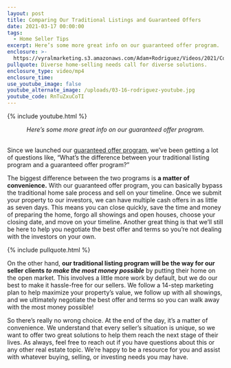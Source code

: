 ```yaml
---
layout: post
title: Comparing Our Traditional Listings and Guaranteed Offers
date: 2021-03-17 00:00:00
tags:
  - Home Seller Tips
excerpt: Here’s some more great info on our guaranteed offer program.
enclosure: >-
  https://vyralmarketing.s3.amazonaws.com/Adam+Rodriguez/Videos/2021/Comparing+Our+Traditional+Listings+and+Guaranteed+Offers.mp4
pullquote: Diverse home-selling needs call for diverse solutions.
enclosure_type: video/mp4
enclosure_time:
use_youtube_image: false
youtube_alternate_image: /uploads/03-16-rodriguez-youtube.jpg
youtube_code: RnTuZxuCoTI
---
```

{% include youtube.html %}

<center><em>Here&rsquo;s some more great info on our guaranteed offer program.</em></center>

<br>Since we launched our <u><a target="_blank" rel="noopener" href="https://centralfloridarealestateblog.com/guaranteed-offer/">guaranteed offer program</a></u>, we’ve been getting a lot of questions like, “What’s the difference between your traditional listing program and a guaranteed offer program?”

The biggest difference between the two programs is **a matter of convenience.** With our guaranteed offer program, you can basically bypass the traditional home sale process and sell on your timeline. Once we submit your property to our investors, we can have multiple cash offers in as little as seven days. This means you can close quickly, save the time and money of preparing the home, forgo all showings and open houses, choose your closing date, and move on your timeline. Another great thing is that we’ll still be here to help you negotiate the best offer and terms so you’re not dealing with the investors on your own.

{% include pullquote.html %}

On the other hand, **our traditional listing program will be the way for our seller clients *to make the most money possible*** by putting their home on the open market. This involves a little more work by default, but we do our best to make it hassle-free for our sellers. We follow a 14-step marketing plan to help maximize your property’s value, we follow up with all showings, and we ultimately negotiate the best offer and terms so you can walk away with the most money possible\!

So there’s really no wrong choice. At the end of the day, it’s a matter of convenience. We understand that every seller’s situation is unique, so we want to offer two great solutions to help them reach the next stage of their lives. As always, feel free to reach out if you have questions about this or any other real estate topic. We’re happy to be a resource for you and assist with whatever buying, selling, or investing needs you may have.
